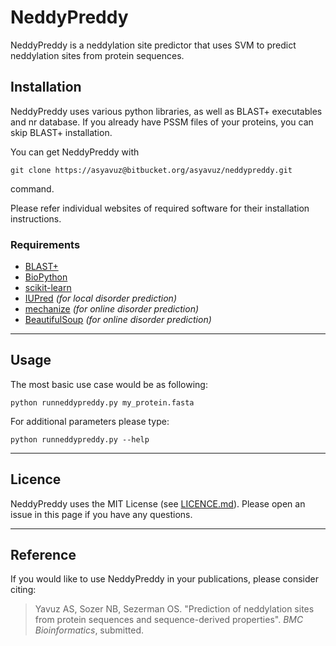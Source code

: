 NeddyPreddy
================================
NeddyPreddy is a neddylation site predictor that uses SVM to predict neddylation sites from protein sequences. 

Installation
-------------
NeddyPreddy uses various python libraries, as well as BLAST+ executables and nr database. If you already have PSSM files 
of your proteins, you can skip BLAST+ installation.

You can get NeddyPreddy with 
```text
git clone https://asyavuz@bitbucket.org/asyavuz/neddypreddy.git
``` 
command.

Please refer individual websites of required software for their installation instructions. 

### Requirements ###
* [BLAST+](http://blast.ncbi.nlm.nih.gov/Blast.cgi?CMD=Web&PAGE_TYPE=BlastDocs&DOC_TYPE=Download)
* [BioPython](http://biopython.org/)
* [scikit-learn](http://scikit-learn.org)
* [IUPred](http://iupred.enzim.hu/Downloads.php) *(for local disorder prediction)*
* [mechanize](http://wwwsearch.sourceforge.net/mechanize/) *(for online disorder prediction)*
* [BeautifulSoup](http://www.crummy.com/software/BeautifulSoup/) *(for online disorder prediction)*

* * *

Usage
-----
The most basic use case would be as following:

~~~~
python runneddypreddy.py my_protein.fasta
~~~~

For additional parameters please type:

~~~~
python runneddypreddy.py --help
~~~~

* * *

Licence
-------
NeddyPreddy uses the MIT License (see [LICENCE.md](https://bitbucket.org/asyavuz/neddypreddy/raw/master/LICENSE.md)). Please open an issue in this page if you have any questions.

* * *

Reference
---------
If you would like to use NeddyPreddy in your publications, please consider citing:
>  Yavuz AS, Sozer NB, Sezerman OS. "Prediction of neddylation sites from protein sequences 
>  and sequence-derived properties". *BMC Bioinformatics*, submitted.
